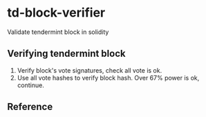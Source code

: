# td-block-verifier

Validate tendermint block in solidity

## Verifying tendermint block

1. Verify block's vote signatures, check all vote is ok.
2. Use all vote hashes to verify block hash. Over 67% power is ok, continue.

## Reference



